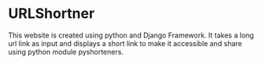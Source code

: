 # URLShortner
This website is created using python and Django Framework.
It takes a long url link as input and displays a short link to make it accessible and share using python module pyshorteners.
